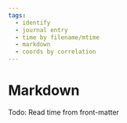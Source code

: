 ```yaml
---
tags:
  - identify
  - journal entry
  - time by filename/mtime
  - markdown
  - coords by correlation
---
```


# Markdown

Todo: Read time from front-matter
